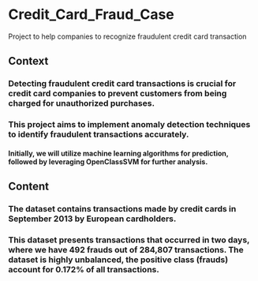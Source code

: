 # Credit_Card_Fraud_Case
Project to help companies to recognize fraudulent credit card transaction
## Context 
### Detecting fraudulent credit card transactions is crucial for credit card companies to prevent customers from being charged for unauthorized purchases.
### This project aims to implement anomaly detection techniques to identify fraudulent transactions accurately.
#### Initially, we will utilize machine learning algorithms for prediction, followed by leveraging OpenClassSVM for further analysis.


## Content
### The dataset contains transactions made by credit cards in September 2013 by European cardholders.
### This dataset presents transactions that occurred in two days, where we have 492 frauds out of 284,807 transactions. The dataset is highly unbalanced, the positive class (frauds) account for 0.172% of all transactions.


